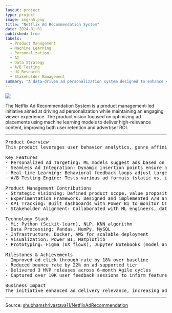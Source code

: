 ```yaml
---
layout: project
type: project
image: img/n5.png
title: "Netflix Ad Recommendation System"
date: 2024-01-01
published: true
labels:
  - Product Management
  - Machine Learning
  - Personalization
  - AI
  - Data Strategy
  - A/B Testing
  - UX Research
  - Stakeholder Management
summary: "A data-driven ad personalization system designed to enhance viewer experience and ad performance on Netflix through AI, user behavior modeling, and continuous experimentation."
---
```


<img class="img-fluid" src="img/n4.png">

The Netflix Ad Recommendation System is a product management-led initiative aimed at driving ad personalization while maintaining an engaging viewer experience. The product vision focused on optimizing ad placements using machine learning models to deliver high-relevance content, improving both user retention and advertiser ROI.

<hr>

<pre>
Product Overview
This product leverages user behavior analytics, genre affinity, and subscription data to deliver contextual and engaging ad experiences. Designed with scalability in mind, the solution uses a real-time recommendation engine powered by collaborative filtering and natural language processing techniques.

Key Features
- Personalized Ad Targeting: ML models suggest ads based on viewing history, preferences, and watch patterns.
- Seamless Ad Integration: Dynamic insertion points ensure non-intrusive ad delivery during natural content pauses.
- Real-time Learning: Behavioral feedback loops adjust targeting accuracy in real-time.
- A/B Testing Engine: Tests various ad formats (static vs. interactive), durations, and placements.

Product Management Contributions
- Strategic Visioning: Defined product scope, value proposition, and OKRs aligned with Netflix’s monetization roadmap.
- Experimentation Framework: Designed and implemented A/B and multivariate testing strategies.
- KPI Tracking: Built dashboards with Power BI to monitor CTRs, conversion rates, and user churn metrics.
- Stakeholder Alignment: Collaborated with ML engineers, data scientists, UX teams, and ad sales for roadmap prioritization.

Technology Stack
- ML: Python (Scikit-learn), NLP, KNN algorithm
- Data Processing: Pandas, NumPy, MySQL
- Infrastructure: Docker, AWS for scalable deployment
- Visualization: Power BI, Matplotlib
- Prototyping: Figma (UX flows), Jupyter Notebooks (model analysis)

Milestones & Achievements
- Improved ad click-through rate by 18% over baseline
- Reduced bounce rate by 22% on ad-supported tier
- Delivered 3 MVP releases across 6-month Agile cycles
- Captured over 10K user feedback sessions to inform feature iteration

Business Impact
The initiative enhanced ad delivery relevance, increasing ad revenue while preserving user satisfaction. Resulted in reduced churn for the ad-supported plan and new monetization channels based on user profiles and ad engagement.
</pre>

<hr>

Source: <a href="https://github.com/shubhamshrivastava11/NetflixAdRecommendation"><i class="large github icon"></i>shubhamshrivastava11/NetflixAdRecommendation</a>
